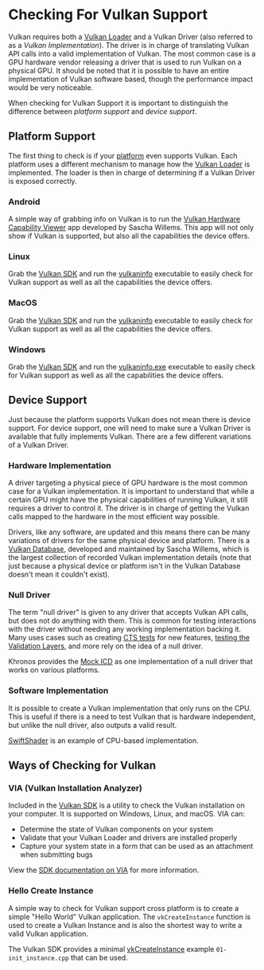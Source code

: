 # Checking For Vulkan Support

Vulkan requires both a [Vulkan Loader](./loader.md) and a Vulkan Driver (also referred to as a _Vulkan Implementation_). The driver is in charge of translating Vulkan API calls into a valid implementation of Vulkan. The most common case is a GPU hardware vendor releasing a driver that is used to run Vulkan on a physical GPU. It should be noted that it is possible to have an entire implementation of Vulkan software based, though the performance impact would be very noticeable.

When checking for Vulkan Support it is important to distinguish the difference between _platform support_ and _device support_.

## Platform Support

The first thing to check is if your [platform](./platforms.md) even supports Vulkan. Each platform uses a different mechanism to manage how the [Vulkan Loader](./loader.md) is implemented. The loader is then in charge of determining if a Vulkan Driver is exposed correctly.

### Android

A simple way of grabbing info on Vulkan is to run the [Vulkan Hardware Capability Viewer](https://play.google.com/store/apps/details?id=de.saschawillems.vulkancapsviewer&hl=en_US) app developed by Sascha Willems. This app will not only show if Vulkan is supported, but also all the capabilities the device offers.

### Linux

Grab the [Vulkan SDK](https://vulkan.lunarg.com/sdk/home#linux) and run the [vulkaninfo](https://vulkan.lunarg.com/doc/sdk/latest/linux/vulkaninfo.html) executable to easily check for Vulkan support as well as all the capabilities the device offers.

### MacOS

Grab the [Vulkan SDK](https://vulkan.lunarg.com/sdk/home#mac) and run the [vulkaninfo](https://vulkan.lunarg.com/doc/sdk/latest/mac/vulkaninfo.html) executable to easily check for Vulkan support as well as all the capabilities the device offers.

### Windows

Grab the [Vulkan SDK](https://vulkan.lunarg.com/sdk/home#windows) and run the [vulkaninfo.exe](https://vulkan.lunarg.com/doc/sdk/latest/windows/vulkaninfo.html) executable to easily check for Vulkan support as well as all the capabilities the device offers.

## Device Support

Just because the platform supports Vulkan does not mean there is device support. For device support, one will need to make sure a Vulkan Driver is available that fully implements Vulkan. There are a few different variations of a Vulkan Driver.

### Hardware Implementation

A driver targeting a physical piece of GPU hardware is the most common case for a Vulkan implementation. It is important to understand that while a certain GPU might have the physical capabilities of running Vulkan, it still requires a driver to control it. The driver is in charge of getting the Vulkan calls mapped to the hardware in the most efficient way possible.

Drivers, like any software, are updated and this means there can be many variations of drivers for the same physical device and platform. There is a [Vulkan Database](https://vulkan.gpuinfo.org/), developed and maintained by Sascha Willems, which is the largest collection of recorded Vulkan implementation details (note that just because a physical device or platform isn't in the Vulkan Database doesn't mean it couldn't exist).

### Null Driver

The term "null driver" is given to any driver that accepts Vulkan API calls, but does not do anything with them. This is common for testing interactions with the driver without needing any working implementation backing it. Many uses cases such as creating [CTS tests](./vulkan_cts.md) for new features, [testing the Validation Layers](https://github.com/KhronosGroup/Vulkan-ValidationLayers/blob/master/docs/creating_tests.md#running-tests-on-devsim-and-mockicd), and more rely on the idea of a null driver.

Khronos provides the [Mock ICD](https://github.com/KhronosGroup/Vulkan-Tools/tree/master/icd) as one implementation of a null driver that works on various platforms.

### Software Implementation

It is possible to create a Vulkan implementation that only runs on the CPU. This is useful if there is a need to test Vulkan that is hardware independent, but unlike the null driver, also outputs a valid result.

[SwiftShader](https://github.com/google/swiftshader) is an example of CPU-based implementation.

## Ways of Checking for Vulkan

### VIA (Vulkan Installation Analyzer)

Included in the [Vulkan SDK](https://vulkan.lunarg.com/sdk/home) is a utility to check the Vulkan installation on your computer. It is supported on Windows, Linux, and macOS. VIA can:
 - Determine the state of Vulkan components on your system
 - Validate that your Vulkan Loader and drivers are installed properly
 - Capture your system state in a form that can be used as an attachment when submitting bugs

View the [SDK documentation on VIA](https://vulkan.lunarg.com/doc/sdk/latest/windows/via.html) for more information.

### Hello Create Instance

A simple way to check for Vulkan support cross platform is to create a simple "Hello World" Vulkan application. The `vkCreateInstance` function is used to create a Vulkan Instance and is also the shortest way to write a valid Vulkan application.

The Vulkan SDK provides a minimal [vkCreateInstance](https://vulkan.lunarg.com/doc/view/latest/windows/tutorial/html/01-init_instance.html) example `01-init_instance.cpp` that can be used.
